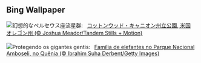 ## Bing Wallpaper
![](https://www.bing.com/th?id=OHR.PerseidsOregon_JA-JP1202556459_UHD.jpg&w=1000)幻想的なペルセウス座流星群:&nbsp;&ensp;[コットンウッド・キャニオン州立公園, 米国 オレゴン州 (© Joshua Meador/Tandem Stills + Motion)](https://www.bing.com/th?id=OHR.PerseidsOregon_JA-JP1202556459_UHD.jpg)
<br><br/>
![](https://www.bing.com/th?id=OHR.ThreeElephants_PT-BR3742812979_UHD.jpg&w=1000)Protegendo os gigantes gentis:&nbsp;&ensp;[Família de elefantes no Parque Nacional Amboseli, no Quênia (© Ibrahim Suha Derbent/Getty Images)](https://www.bing.com/th?id=OHR.ThreeElephants_PT-BR3742812979_UHD.jpg)
<br><br/>
